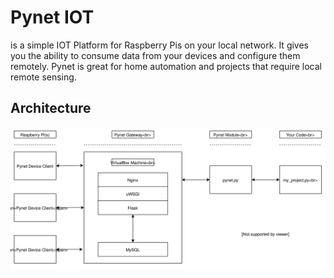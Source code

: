 # Pynet IOT

is a simple IOT Platform for Raspberry Pis on your local network. It gives you
the ability to consume data from your devices and configure them remotely. 
Pynet is great for home automation and projects that require local remote sensing.

## Architecture

![Pynet Architecture](https://github.com/nickmpaz/pynet-user-guide/blob/master/images/pynet.svg)

